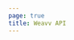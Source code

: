 ```yaml
---
page: true
title: Weavv API
---
```


<script setup>
import Api from '@theme/components/Api.vue'
</script>

<Api />
